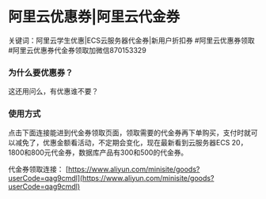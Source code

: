 # 阿里云优惠券|阿里云代金券

关键词：阿里云学生优惠|ECS云服务器代金券|新用户折扣券
#阿里云优惠券领取
#阿里云优惠券代金券领取加微信870153329


### 为什么要优惠券？
这还用问么，有优惠谁不要？

### 使用方式
点击下面连接能进到代金券领取页面，领取需要的代金券再下单购买，支付时就可以减免了，优惠金额看活动，不定期会变化，现在最新看到云服务器ECS 20，1800和800元代金券，数据库产品有300和500的代金券。

代金券领取连接： 
[https://www.aliyun.com/minisite/goods?userCode=qag9cmdl](https://www.aliyun.com/minisite/goods?userCode=qag9cmdl)
